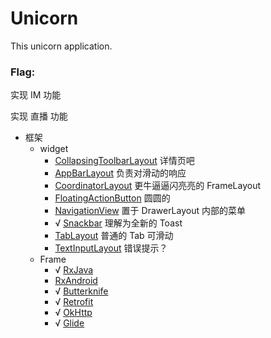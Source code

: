 # Unicorn

This unicorn application.

### Flag:
实现 IM 功能

实现 直播 功能

- 框架
    - widget
      - [CollapsingToolbarLayout](http://developer.android.com/reference/android/support/design/widget/CollapsingToolbarLayout.html) 详情页吧
      - [AppBarLayout](http://developer.android.com/reference/android/support/design/widget/AppBarLayout.html) 负责对滑动的响应
      - [CoordinatorLayout](http://developer.android.com/reference/android/support/design/widget/CoordinatorLayout.html)  更牛逼逼闪亮亮的 FrameLayout
      - [FloatingActionButton](http://developer.android.com/reference/android/support/design/widget/FloatingActionButton.html) 圆圆的
      - [NavigationView](http://developer.android.com/reference/android/support/design/widget/NavigationView.html) 置于 DrawerLayout 内部的菜单
      - √ [Snackbar](http://developer.android.com/reference/android/support/design/widget/Snackbar.html) 理解为全新的 Toast
      - [TabLayout](http://developer.android.com/reference/android/support/design/widget/TabLayout.html) 普通的 Tab 可滑动
      - [TextInputLayout](http://developer.android.com/reference/android/support/design/widget/TextInputLayout.html) 错误提示？
    - Frame
      - √ [RxJava](https://github.com/ReactiveX/RxJava)
      - [RxAndroid](https://github.com/ReactiveX/RxAndroid)
      - √ [Butterknife](https://github.com/JakeWharton/butterknife)
      - √ [Retrofit](https://github.com/square/retrofit)
      - √ [OkHttp](https://github.com/square/okhttp) 
      - √ [Glide](https://github.com/bumptech/glide)